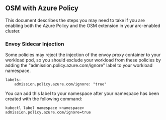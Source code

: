 ## OSM with Azure Policy

This document describes the steps you may need to take if you are enabling both the Azure Policy and the OSM extension in your arc-enabled cluster. 



### Envoy Sidecar Injection

Some policies may reject the injection of the envoy proxy container to your workload pod, so you should exclude your workload from these policies by adding the "admission.policy.azure.com/ignore" label to your workload namespace. 

```
labels: 
	admission.policy.azure.com/ignore: "true"
```

You can add this label to your namespace after your namespace has been created with the following command: 

```command
kubectl label namespace <namespace> admission.policy.azure.com/ignore=true
```

